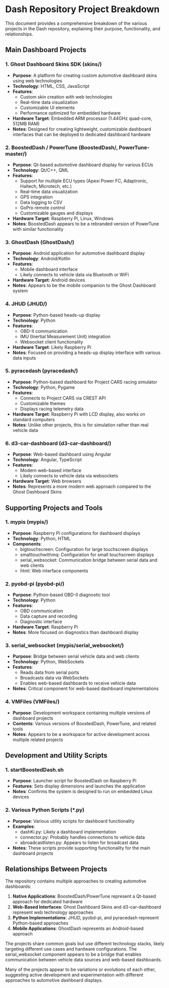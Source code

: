 # Dash Repository Project Breakdown

This document provides a comprehensive breakdown of the various projects in the Dash repository, explaining their purpose, functionality, and relationships.

## Main Dashboard Projects

### 1. Ghost Dashboard Skins SDK (skins/)
- **Purpose**: A platform for creating custom automotive dashboard skins using web technologies
- **Technology**: HTML, CSS, JavaScript
- **Features**:
  - Custom skin creation with web technologies
  - Real-time data visualization
  - Customizable UI elements
  - Performance optimized for embedded hardware
- **Hardware Target**: Embedded ARM processor (1.44GHz quad-core, 512MB RAM)
- **Notes**: Designed for creating lightweight, customizable dashboard interfaces that can be deployed to dedicated dashboard hardware

### 2. BoostedDash / PowerTune (BoostedDash/, PowerTune-master/)
- **Purpose**: Qt-based automotive dashboard display for various ECUs
- **Technology**: Qt/C++, QML
- **Features**:
  - Support for multiple ECU types (Apexi Power FC, Adaptronic, Haltech, Microtech, etc.)
  - Real-time data visualization
  - GPS integration
  - Data logging to CSV
  - GoPro remote control
  - Customizable gauges and displays
- **Hardware Target**: Raspberry Pi, Linux, Windows
- **Notes**: BoostedDash appears to be a rebranded version of PowerTune with similar functionality

### 3. GhostDash (GhostDash/)
- **Purpose**: Android application for automotive dashboard display
- **Technology**: Android/Kotlin
- **Features**: 
  - Mobile dashboard interface
  - Likely connects to vehicle data via Bluetooth or WiFi
- **Hardware Target**: Android devices
- **Notes**: Appears to be the mobile companion to the Ghost Dashboard system

### 4. JHUD (JHUD/)
- **Purpose**: Python-based heads-up display
- **Technology**: Python
- **Features**:
  - OBD-II communication
  - IMU (Inertial Measurement Unit) integration
  - Websocket client functionality
- **Hardware Target**: Likely Raspberry Pi
- **Notes**: Focused on providing a heads-up display interface with various data inputs

### 5. pyracedash (pyracedash/)
- **Purpose**: Python-based dashboard for Project CARS racing simulator
- **Technology**: Python, Pygame
- **Features**:
  - Connects to Project CARS via CREST API
  - Customizable themes
  - Displays racing telemetry data
- **Hardware Target**: Raspberry Pi with LCD display, also works on standard computers
- **Notes**: Unlike other projects, this is for simulation rather than real vehicle data

### 6. d3-car-dashboard (d3-car-dashboard/)
- **Purpose**: Web-based dashboard using Angular
- **Technology**: Angular, TypeScript
- **Features**: 
  - Modern web-based interface
  - Likely connects to vehicle data via websockets
- **Hardware Target**: Web browsers
- **Notes**: Represents a more modern web approach compared to the Ghost Dashboard Skins

## Supporting Projects and Tools

### 1. mypis (mypis/)
- **Purpose**: Raspberry Pi configurations for dashboard displays
- **Technology**: Python, HTML
- **Components**:
  - bigtouchscreen: Configuration for large touchscreen displays
  - smalltouchwithmq: Configuration for small touchscreen displays
  - serial_websocket: Communication bridge between serial data and web clients
  - html: Web interface components

### 2. pyobd-pi (pyobd-pi/)
- **Purpose**: Python-based OBD-II diagnostic tool
- **Technology**: Python
- **Features**:
  - OBD communication
  - Data capture and recording
  - Diagnostic interface
- **Hardware Target**: Raspberry Pi
- **Notes**: More focused on diagnostics than dashboard display

### 3. serial_websocket (mypis/serial_websocket/)
- **Purpose**: Bridge between serial vehicle data and web clients
- **Technology**: Python, WebSockets
- **Features**:
  - Reads data from serial ports
  - Broadcasts data via WebSockets
  - Enables web-based dashboards to receive vehicle data
- **Notes**: Critical component for web-based dashboard implementations

### 4. VMFiles (VMFiles/)
- **Purpose**: Development workspace containing multiple versions of dashboard projects
- **Contents**: Various versions of BoostedDash, PowerTune, and related tools
- **Notes**: Appears to be a workspace for active development across multiple related projects

## Development and Utility Scripts

### 1. startBoostedDash.sh
- **Purpose**: Launcher script for BoostedDash on Raspberry Pi
- **Features**: Sets display dimensions and launches the application
- **Notes**: Confirms the system is designed to run on embedded Linux devices

### 2. Various Python Scripts (*.py)
- **Purpose**: Various utility scripts for dashboard functionality
- **Examples**:
  - dashKi.py: Likely a dashboard implementation
  - connector.py: Probably handles connections to vehicle data
  - abroadcastlisten.py: Appears to listen for broadcast data
- **Notes**: These scripts provide supporting functionality for the main dashboard projects

## Relationships Between Projects

The repository contains multiple approaches to creating automotive dashboards:

1. **Native Applications**: BoostedDash/PowerTune represent a Qt-based approach for dedicated hardware
2. **Web-Based Interfaces**: Ghost Dashboard Skins and d3-car-dashboard represent web technology approaches
3. **Python Implementations**: JHUD, pyobd-pi, and pyracedash represent Python-based approaches
4. **Mobile Applications**: GhostDash represents an Android-based approach

The projects share common goals but use different technology stacks, likely targeting different use cases and hardware configurations. The serial_websocket component appears to be a bridge that enables communication between vehicle data sources and web-based dashboards.

Many of the projects appear to be variations or evolutions of each other, suggesting active development and experimentation with different approaches to automotive dashboard displays.
